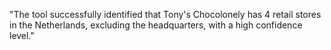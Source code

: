"The tool successfully identified that Tony's Chocolonely has 4 retail stores in the Netherlands, excluding the headquarters, with a high confidence level."